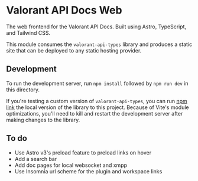 # Valorant API Docs Web

The web frontend for the Valorant API Docs. Built using Astro, TypeScript, and Tailwind CSS.

This module consumes the `valorant-api-types` library and produces a static site that can be deployed to any static hosting provider.

## Development

To run the development server, run `npm install` followed by `npm run dev` in this directory.

If you're testing a custom version of `valorant-api-types`, you can run [npm link](https://docs.npmjs.com/cli/v10/commands/npm-link) the local version of the library to this project.
Because of Vite's module optimizations, you'll need to kill and restart the development server after making changes to the library.

## To do
 - Use Astro v3's preload feature to preload links on hover
 - Add a search bar
 - Add doc pages for local websocket and xmpp
 - Use Insomnia url scheme for the plugin and workspace links